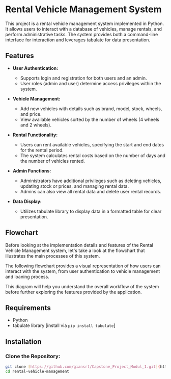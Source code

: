 # Rental Vehicle Management System

This project is a rental vehicle management system implemented in Python. It allows users to interact with a database of vehicles, manage rentals, and perform administrative tasks. The system provides both a command-line interface for interaction and leverages tabulate for data presentation.

## Features

- **User Authentication:**
  - Supports login and registration for both users and an admin.
  - User roles (admin and user) determine access privileges within the system.

- **Vehicle Management:**
  - Add new vehicles with details such as brand, model, stock, wheels, and price.
  - View available vehicles sorted by the number of wheels (4 wheels and 2 wheels).

- **Rental Functionality:**
  - Users can rent available vehicles, specifying the start and end dates for the rental period.
  - The system calculates rental costs based on the number of days and the number of vehicles rented.

- **Admin Functions:**
  - Administrators have additional privileges such as deleting vehicles, updating stock or prices, and managing rental data.
  - Admins can also view all rental data and delete user rental records.

- **Data Display:**
  - Utilizes tabulate library to display data in a formatted table for clear presentation.

## Flowchart
Before looking at the implementation details and features of the Rental Vehicle Management system, let's take a look at the flowchart that illustrates the main processes of this system.

The following flowchart provides a visual representation of how users can interact with the system, from user authentication to vehicle management and loaning process.


This diagram will help you understand the overall workflow of the system before further exploring the features provided by the application.

## Requirements

- Python 
- tabulate library [install via `pip install tabulate`]

## Installation

### Clone the Repository:

```bash
git clone [https://github.com/giansrt/Capstone_Project_Modul_1.git](https://github.com/giansrt/Capstone_Project_Modul_1.git)
cd rental-vehicle-management
